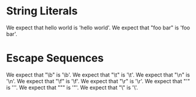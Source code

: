 # String Literals

We expect that hello world is 'hello world'.
We expect that "foo bar" is 'foo bar'.

# Escape Sequences

We expect that "\b" is '\b'.
We expect that "\t" is '\t'.
We expect that "\n" is '\n'.
We expect that "\f" is '\f'.
We expect that "\r" is '\r'.
We expect that "'" is '\''.
We expect that "\"" is '"'.
We expect that "\\" is '\\'.

